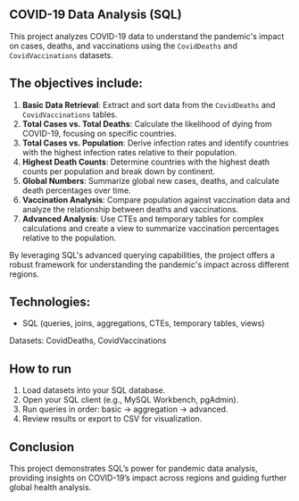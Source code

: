 ## COVID-19 Data Analysis (SQL)

This project analyzes COVID-19 data to understand the pandemic's impact on cases, deaths, and vaccinations using the `CovidDeaths` and `CovidVaccinations` datasets. 

## The objectives include:

1. **Basic Data Retrieval**: Extract and sort data from the `CovidDeaths` and `CovidVaccinations` tables.
2. **Total Cases vs. Total Deaths**: Calculate the likelihood of dying from COVID-19, focusing on specific countries.
3. **Total Cases vs. Population**: Derive infection rates and identify countries with the highest infection rates relative to their population.
4. **Highest Death Counts**: Determine countries with the highest death counts per population and break down by continent.
5. **Global Numbers**: Summarize global new cases, deaths, and calculate death percentages over time.
6. **Vaccination Analysis**: Compare population against vaccination data and analyze the relationship between deaths and vaccinations.
7. **Advanced Analysis**: Use CTEs and temporary tables for complex calculations and create a view to summarize vaccination percentages relative to the population.

By leveraging SQL's advanced querying capabilities, the project offers a robust framework for understanding the pandemic's impact across different regions.

## Technologies:
- SQL (queries, joins, aggregations, CTEs, temporary tables, views)

Datasets: CovidDeaths, CovidVaccinations

## How to run

1. Load datasets into your SQL database.
2. Open your SQL client (e.g., MySQL Workbench, pgAdmin).
3. Run queries in order: basic → aggregation → advanced.
4. Review results or export to CSV for visualization.

## Conclusion
This project demonstrates SQL’s power for pandemic data analysis, providing insights on COVID-19’s impact across regions and guiding further global health analysis.
